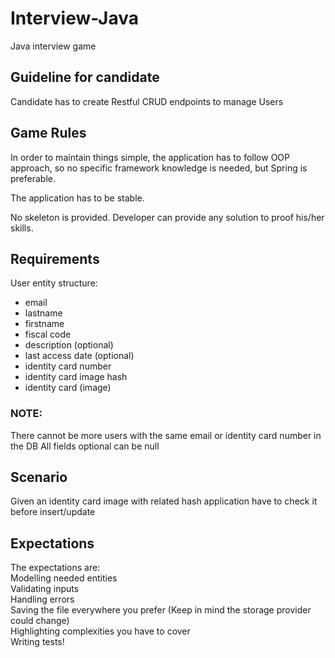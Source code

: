 # Interview-Java
Java interview game

## Guideline for candidate
Candidate has to create Restful CRUD endpoints to manage Users

## Game Rules
In order to maintain things simple, the application has to follow OOP approach, 
so no specific framework knowledge is needed, but Spring is preferable.

The application has to be stable.

No skeleton is provided. Developer can provide any solution to proof his/her skills.

## Requirements
User entity structure:

- email
- lastname
- firstname
- fiscal code
- description (optional)
- last access date (optional)
- identity card number
- identity card image hash
- identity card (image)

### NOTE:
There cannot be more users with the same email or identity card number in the DB
All fields optional can be null


## Scenario
Given an identity card image with related hash application have to check it before insert/update


## Expectations
The expectations are:  
Modelling needed entities  
Validating inputs  
Handling errors  
Saving the file everywhere you prefer (Keep in mind the storage provider could change)  
Highlighting complexities you have to cover  
Writing tests!
